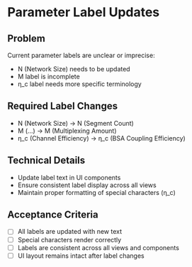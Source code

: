 # Parameter Label Updates

## Problem
Current parameter labels are unclear or imprecise:
- N (Network Size) needs to be updated
- M label is incomplete
- η_c label needs more specific terminology

## Required Label Changes
- N (Network Size) → N (Segment Count)
- M (...) → M (Multiplexing Amount)
- η_c (Channel Efficiency) → η_c (BSA Coupling Efficiency)

## Technical Details
- Update label text in UI components
- Ensure consistent label display across all views
- Maintain proper formatting of special characters (η_c)

## Acceptance Criteria
- [ ] All labels are updated with new text
- [ ] Special characters render correctly
- [ ] Labels are consistent across all views and components
- [ ] UI layout remains intact after label changes 